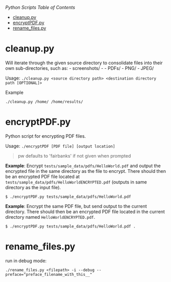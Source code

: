 *Python Scripts Table of Contents*
- [cleanup.py](#cleanuppy)
- [encryptPDF.py](#encryptpdfpy)
- [rename\_files.py](#rename_filespy)

# cleanup.py
Will iterate through the given source directory to consolidate files into their own sub-directories, such as:
    - screenshots/
    - <extension name>
      - PDFs/
      - PNG/
      - JPEG/

Usage: `./cleanup.py <source directory path> <destination directory path [OPTIONAL]>`

Example
```shell
./cleanup.py /home/ /home/results/
```

# encryptPDF.py
Python script for encrypting PDF files.

Usage: `./encryptPDF [PDF file] [output location]`

> pw defaults to 'fairbanks' if not given when prompted

**Example**: Encrypt `tests/sample_data/pdfs/HelloWorld.pdf` and output the encrypted file in the same directory as the file to encrypt.
There should then be an encrypted PDF file located at `tests/sample_data/pdfs/HelloWorldENCRYPTED.pdf` (outputs in same directory as the input file).
```shell
$ ./encryptPDF.py tests/sample_data/pdfs/HelloWorld.pdf
```

**Example**: Encrypt the same PDF file, but send output to the current directory.
There should then be an encrypted PDF file located in the current directory named `HelloWorldENCRYPTED.pdf`.
```shell
$ ./encryptPDF.py tests/sample_data/pdfs/HelloWorld.pdf .
```

# rename_files.py
run in debug mode:
```shell
./rename_files.py <filepath> -i --debug --preface="preface_filename_with_this__"
```